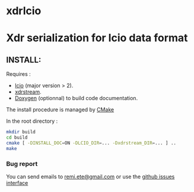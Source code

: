 # xdrlcio
# Xdr serialization for lcio data format

## INSTALL:

Requires :
* [lcio](lcio.desy.de) (major version > 2).
* [xdrstream](https://github.com/rete/xdrstream).
* [Doxygen](www.doxygen.org) (optionnal) to build code documentation.  

The install procedure is managed by [CMake](http://cmake.org)

In the root directory :

```bash
mkdir build
cd build
cmake [ -DINSTALL_DOC=ON -DLCIO_DIR=... -Dxdrstream_DIR=... ] ..
make
```

### Bug report

You can send emails to <remi.ete@gmail.com>
or use the [github issues interface](https://github.Com/rete/xdrlcio/issues)

